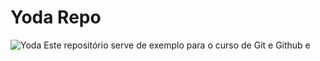 #  Yoda Repo

![Yoda](https://github.com/OliRamos/YodaRepo/blob/master/yoda.png?raw=tru)
Este repositório serve de exemplo para o curso de Git  e Github
e